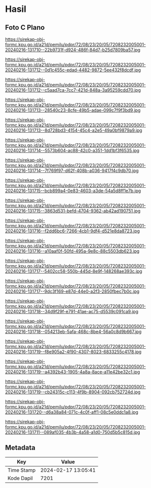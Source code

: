 # Hasil

## Foto C Plano

https://sirekap-obj-formc.kpu.go.id/a21d/pemilu/pdpr/72/08/23/20/05/7208232005001-20240216-131710--22b9731f-d924-486f-84d7-b25d7809ba57.jpg

https://sirekap-obj-formc.kpu.go.id/a21d/pemilu/pdpr/72/08/23/20/05/7208232005001-20240216-131712--0d1c455c-edad-4482-9872-5ee432f8dcdf.jpg

https://sirekap-obj-formc.kpu.go.id/a21d/pemilu/pdpr/72/08/23/20/05/7208232005001-20240216-131712--c5aad7ca-7cc7-421d-848a-3a95259cdd70.jpg

https://sirekap-obj-formc.kpu.go.id/a21d/pemilu/pdpr/72/08/23/20/05/7208232005001-20240216-131713--28540c23-8cfe-49b5-adae-099c7f9f3bd9.jpg

https://sirekap-obj-formc.kpu.go.id/a21d/pemilu/pdpr/72/08/23/20/05/7208232005001-20240216-131713--8d728bd3-4154-45c4-a2e5-49a0bf9879a9.jpg

https://sirekap-obj-formc.kpu.go.id/a21d/pemilu/pdpr/72/08/23/20/05/7208232005001-20240216-131714--5573b604-ac88-42c0-a351-1dd1bf3f6535.jpg

https://sirekap-obj-formc.kpu.go.id/a21d/pemilu/pdpr/72/08/23/20/05/7208232005001-20240216-131714--7f769f97-d62f-408b-a036-9417f4c9db70.jpg

https://sirekap-obj-formc.kpu.go.id/a21d/pemilu/pdpr/72/08/23/20/05/7208232005001-20240216-131715--bcb899a4-0e83-4603-a3de-54a5d8ff1e7b.jpg

https://sirekap-obj-formc.kpu.go.id/a21d/pemilu/pdpr/72/08/23/20/05/7208232005001-20240216-131715--3863d531-befd-4704-9362-ab42ad190751.jpg

https://sirekap-obj-formc.kpu.go.id/a21d/pemilu/pdpr/72/08/23/20/05/7208232005001-20240216-131716--f2dd6bc6-7266-4cb1-9df4-d521e8da8723.jpg

https://sirekap-obj-formc.kpu.go.id/a21d/pemilu/pdpr/72/08/23/20/05/7208232005001-20240216-131716--a10aaf0f-50fd-495a-9e8c-88c5503db623.jpg

https://sirekap-obj-formc.kpu.go.id/a21d/pemilu/pdpr/72/08/23/20/05/7208232005001-20240216-131717--5402cc58-550b-445d-8e9f-148268ae393c.jpg

https://sirekap-obj-formc.kpu.go.id/a21d/pemilu/pdpr/72/08/23/20/05/7208232005001-20240216-131717--9dc3f169-e87d-44e0-a2f3-2850fbec7b0c.jpg

https://sirekap-obj-formc.kpu.go.id/a21d/pemilu/pdpr/72/08/23/20/05/7208232005001-20240216-131718--34d9f29f-e791-41ae-ac75-d5539c091ca9.jpg

https://sirekap-obj-formc.kpu.go.id/a21d/pemilu/pdpr/72/08/23/20/05/7208232005001-20240216-131718--054213eb-5afa-468c-8be4-56a0c8d9b667.jpg

https://sirekap-obj-formc.kpu.go.id/a21d/pemilu/pdpr/72/08/23/20/05/7208232005001-20240216-131719--f8e905a2-4f90-4307-8023-6833255c4178.jpg

https://sirekap-obj-formc.kpu.go.id/a21d/pemilu/pdpr/72/08/23/20/05/7208232005001-20240216-131719--a4392b43-1905-4a8a-8ace-a11e42be32c1.jpg

https://sirekap-obj-formc.kpu.go.id/a21d/pemilu/pdpr/72/08/23/20/05/7208232005001-20240216-131719--cb24315c-c113-4f9b-8904-092cb752724d.jpg

https://sirekap-obj-formc.kpu.go.id/a21d/pemilu/pdpr/72/08/23/20/05/7208232005001-20240216-131720--d6a38a84-071c-4c0f-aff1-08c5e0ddc1a8.jpg

https://sirekap-obj-formc.kpu.go.id/a21d/pemilu/pdpr/72/08/23/20/05/7208232005001-20240216-131711--089af035-4b3b-4a58-a1d0-750d5b5c815d.jpg


## Metadata

| Key        | Value               |
| ---------- | ------------------- |
| Time Stamp | 2024-02-17 13:05:41 |
| Kode Dapil | 7201                |



